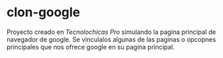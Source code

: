# clon-google
Proyecto creado en *Tecnolochicas Pro* simulando la pagina principal de navegador de google.
Se vinculalos algunas de las paginas o opcopnes principales que nos ofrece google en su pagina principal.
